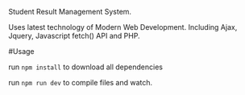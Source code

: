 Student Result Management System.

Uses latest technology of Modern Web Development. Including Ajax, Jquery, Javascript fetch() API and PHP. 

#Usage 

run `npm install` to download all dependencies

run `npm run dev` to compile files and watch.


